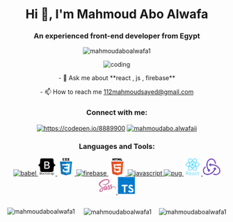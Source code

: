 <h1 align="center">Hi 👋, I'm Mahmoud Abo Alwafa</h1>
<h3 align="center">An experienced front-end developer from Egypt</h3>

<p align="center">
  <img
    src="https://komarev.com/ghpvc/?username=mahmoudaboalwafa1&label=Profile%20views&color=0e75b6&style=flat"
    alt="mahmoudaboalwafa1"
  />
</p>

<p align="center">
    <img
      src="https://media2.giphy.com/media/PTBVMsYIOB0SBP4MVe/giphy.gif?cid=ecf05e4728vt422jopc11pjl57h16qemeo6xhn1qg38v99de&ep=v1_gifs_search&rid=giphy.gif&ct=g"
      alt="coding"
  /></a>
</p>
<div align="center">
  - 💬 Ask me about **react , js , firebase**
  <p>
    - 📫 How to reach me
    <a href="mailto:112mahmoudsayed@gmail.com">112mahmoudsayed@gmail.com</a>
  </p>
</div>

<h3 align="center">Connect with me:</h3>
<p align="center">
  <a href="https://codepen.io/https://codepen.io/8889900" target="blank"
    ><img
      align="center"
      src="https://raw.githubusercontent.com/rahuldkjain/github-profile-readme-generator/master/src/images/icons/Social/codepen.svg"
      alt="https://codepen.io/8889900"
      height="30"
      width="40"
  /></a>
  <a href="https://fb.com/mahmoudabo.alwafaii" target="blank"
    ><img
      align="center"
      src="https://raw.githubusercontent.com/rahuldkjain/github-profile-readme-generator/master/src/images/icons/Social/facebook.svg"
      alt="mahmoudabo.alwafaii"
      height="30"
      width="40"
  /></a>
</p>

<h3 align="center">Languages and Tools:</h3>
<p align="center">
  <a href="https://babeljs.io/" target="_blank" rel="noreferrer">
    <img
      src="https://www.vectorlogo.zone/logos/babeljs/babeljs-icon.svg"
      alt="babel"
      width="40"
      height="40"
    />
  </a>
  <a href="https://getbootstrap.com" target="_blank" rel="noreferrer">
    <img
      src="https://raw.githubusercontent.com/devicons/devicon/master/icons/bootstrap/bootstrap-plain-wordmark.svg"
      alt="bootstrap"
      width="40"
      height="40"
    />
  </a>
  <a href="https://www.w3schools.com/css/" target="_blank" rel="noreferrer">
    <img
      src="https://raw.githubusercontent.com/devicons/devicon/master/icons/css3/css3-original-wordmark.svg"
      alt="css3"
      width="40"
      height="40"
    />
  </a>
  <a href="https://firebase.google.com/" target="_blank" rel="noreferrer">
    <img
      src="https://www.vectorlogo.zone/logos/firebase/firebase-icon.svg"
      alt="firebase"
      width="40"
      height="40"
    />
  </a>
  <a href="https://www.w3.org/html/" target="_blank" rel="noreferrer">
    <img
      src="https://raw.githubusercontent.com/devicons/devicon/master/icons/html5/html5-original-wordmark.svg"
      alt="html5"
      width="40"
      height="40"
    />
  </a>
  <a
    href="https://developer.mozilla.org/en-US/docs/Web/JavaScript"
    target="_blank"
    rel="noreferrer"
  >
    <img
      src="https://media4.giphy.com/media/SvFocn0wNMx0iv2rYz/giphy.gif?cid=ecf05e47sw54ekuzanisk9d0hj9ca5naga23jtd7wadvi69w&ep=v1_gifs_search&rid=giphy.gif&ct=g"
      alt="javascript"
      width="40"
      height="40"
    />
  </a>
  <a href="https://pugjs.org" target="_blank" rel="noreferrer">
    <img
      src="https://cdn.worldvectorlogo.com/logos/pug.svg"
      alt="pug"
      width="40"
      height="40"
    />
  </a>
  <a href="https://reactjs.org/" target="_blank" rel="noreferrer">
    <img
      src="https://raw.githubusercontent.com/devicons/devicon/master/icons/react/react-original-wordmark.svg"
      alt="react"
      width="40"
      height="40"
    />
  </a>
  <a href="https://redux.js.org" target="_blank" rel="noreferrer">
    <img
      src="https://raw.githubusercontent.com/devicons/devicon/master/icons/redux/redux-original.svg"
      alt="redux"
      width="40"
      height="40"
    />
  </a>
  <a href="https://sass-lang.com" target="_blank" rel="noreferrer">
    <img
      src="https://raw.githubusercontent.com/devicons/devicon/master/icons/sass/sass-original.svg"
      alt="sass"
      width="40"
      height="40"
    />
  </a>
  <a href="https://www.typescriptlang.org/" target="_blank" rel="noreferrer">
    <img
      src="https://raw.githubusercontent.com/devicons/devicon/master/icons/typescript/typescript-original.svg"
      alt="typescript"
      width="40"
      height="40"
    />
  </a>
</p>

<div style="display: flex; justify-content: space-between">
  <p>
    <img
      align="left"
      src="https://github-readme-stats.vercel.app/api/top-langs?username=mahmoudaboalwafa1&show_icons=true&locale=en&layout=compact"
      alt="mahmoudaboalwafa1"
    />
  </p>

  <p>
    &nbsp;<img
      align="center"
      src="https://github-readme-stats.vercel.app/api?username=mahmoudaboalwafa1&show_icons=true&locale=en"
      alt="mahmoudaboalwafa1"
    />
  </p>

  <p>
    <img
      align="center"
      src="https://github-readme-streak-stats.herokuapp.com/?user=mahmoudaboalwafa1&"
      alt="mahmoudaboalwafa1"
    />
  </p>
</div>
